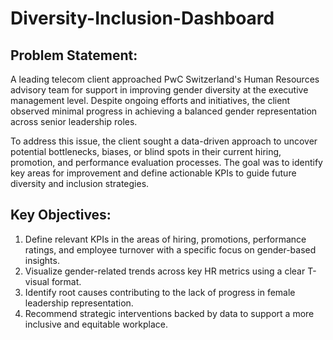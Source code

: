 # Diversity-Inclusion-Dashboard
## Problem Statement:
A leading telecom client approached PwC Switzerland's Human Resources advisory team for support in improving gender diversity at the executive management level. Despite ongoing efforts and initiatives, the client observed minimal progress in achieving a balanced gender representation across senior leadership roles.

To address this issue, the client sought a data-driven approach to uncover potential bottlenecks, biases, or blind spots in their current hiring, promotion, and performance evaluation processes. The goal was to identify key areas for improvement and define actionable KPIs to guide future diversity and inclusion strategies.

## Key Objectives:
1. Define relevant KPIs in the areas of hiring, promotions, performance ratings, and employee turnover with a specific focus on gender-based insights.
2. Visualize gender-related trends across key HR metrics using a clear T-visual format.
3. Identify root causes contributing to the lack of progress in female leadership representation.
4. Recommend strategic interventions backed by data to support a more inclusive and equitable workplace.

